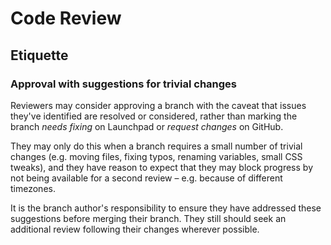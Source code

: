 # Code Review

## Etiquette

### Approval with suggestions for trivial changes
Reviewers may consider approving a branch with the caveat that issues they've identified are resolved or considered, rather than marking the branch *needs fixing* on Launchpad or *request changes* on GitHub.

They may only do this when a branch requires a small number of trivial changes (e.g. moving files, fixing typos, renaming variables, small CSS tweaks), and they have reason to expect that they may block progress by not being available for a second review – e.g. because of different timezones.

It is the branch author's responsibility to ensure they have addressed these suggestions before merging their branch. They still should seek an additional review following their changes wherever possible.
